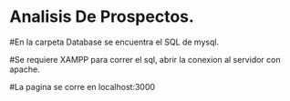 # Analisis De Prospectos.

#En la carpeta Database se encuentra el SQL de mysql.

#Se requiere XAMPP para correr el sql, abrir la conexion al servidor con apache.

#La pagina se corre en localhost:3000
